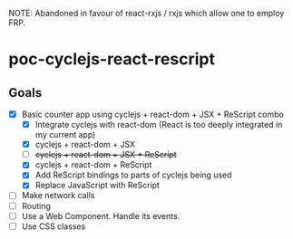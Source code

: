 NOTE: Abandoned in favour of react-rxjs / rxjs which allow one to employ FRP.

# poc-cyclejs-react-rescript

## Goals

- [x] Basic counter app using cyclejs + react-dom + JSX + ReScript combo
  - [x] Integrate cyclejs with react-dom (React is too deeply integrated in my current app)
  - [x] cyclejs + react-dom + JSX
  - [ ] ~~cyclejs + react-dom + JSX + ReScript~~
  - [x] cyclejs + react-dom + ReScript
  - [x] Add ReScript bindings to parts of cyclejs being used
  - [x] Replace JavaScript with ReScript
- [ ] Make network calls
- [ ] Routing
- [ ] Use a Web Component. Handle its events.
- [ ] Use CSS classes

